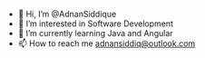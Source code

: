 - 👋 Hi, I’m @AdnanSiddique
- 👀 I’m interested in Software Development
- 🌱 I’m currently learning Java and Angular
- 📫 How to reach me adnansiddiq@outlook.com

<!---
AdnanSiddique/AdnanSiddique is a ✨ special ✨ repository because its `README.md` (this file) appears on your GitHub profile.
You can click the Preview link to take a look at your changes.
--->
